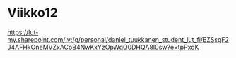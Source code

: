 # Viikko12
https://lut-my.sharepoint.com/:v:/g/personal/daniel_tuukkanen_student_lut_fi/EZSsgF2J4AFHkOneMVZxACoB4NwKxYzOpWqQ0DHQA8I0sw?e=tpPxoK
